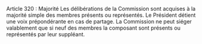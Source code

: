Article 320 : Majorité
Les délibérations de la Commission sont acquises à la majorité simple des membres présents ou représentés. Le Président détient une voix prépondérante en cas de partage.
La Commission ne peut siéger valablement que si neuf des membres la composant sont présents ou représentés par leur suppléant.